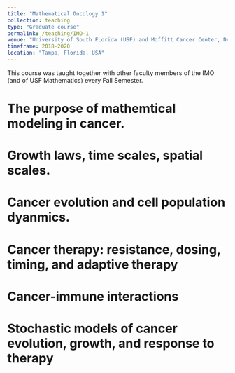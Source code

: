 ```yaml
---
title: "Mathematical Oncology 1"
collection: teaching
type: "Graduate course"
permalink: /teaching/IMO-1
venue: "University of South FLorida (USF) and Moffitt Cancer Center, Department of Integrated Mathemtical Oncology (IMO)"
timeframe: 2018-2020
location: "Tampa, Florida, USA"
---
```


This course was taught together with other faculty members of the IMO (and of USF Mathematics) every Fall Semester.

The purpose of mathemtical modeling in cancer.
======

Growth laws, time scales, spatial scales.
======

Cancer evolution and cell population dyanmics.
======

Cancer therapy: resistance, dosing, timing, and adaptive therapy
======

Cancer-immune interactions
======

Stochastic models of cancer evolution, growth, and response to therapy
======
